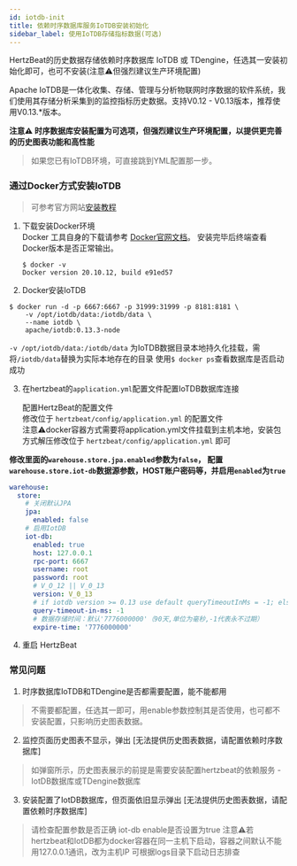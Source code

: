 ```yaml
---
id: iotdb-init  
title: 依赖时序数据库服务IoTDB安装初始化        
sidebar_label: 使用IoTDB存储指标数据(可选)    
---
```


HertzBeat的历史数据存储依赖时序数据库 IoTDB 或 TDengine，任选其一安装初始化即可，也可不安装(注意⚠️但强烈建议生产环境配置)   

Apache IoTDB是一体化收集、存储、管理与分析物联网时序数据的软件系统，我们使用其存储分析采集到的监控指标历史数据。支持V0.12 - V0.13版本，推荐使用V0.13.*版本。

**注意⚠️ 时序数据库安装配置为可选项，但强烈建议生产环境配置，以提供更完善的历史图表功能和高性能**

> 如果您已有IoTDB环境，可直接跳到YML配置那一步。


### 通过Docker方式安装IoTDB 
> 可参考官方网站[安装教程](https://iotdb.apache.org/zh/UserGuide/V0.13.x/QuickStart/WayToGetIoTDB.html)  
1. 下载安装Docker环境   
   Docker 工具自身的下载请参考 [Docker官网文档](https://docs.docker.com/get-docker/)。
      安装完毕后终端查看Docker版本是否正常输出。
   ```
   $ docker -v
   Docker version 20.10.12, build e91ed57
   ```
2. Docker安装IoTDB  

```shell
$ docker run -d -p 6667:6667 -p 31999:31999 -p 8181:8181 \
    -v /opt/iotdb/data:/iotdb/data \ 
    --name iotdb \
    apache/iotdb:0.13.3-node
```

   `-v /opt/iotdb/data:/iotdb/data` 为IoTDB数据目录本地持久化挂载，需将`/iotdb/data`替换为实际本地存在的目录
   使用```$ docker ps```查看数据库是否启动成功

3. 在hertzbeat的`application.yml`配置文件配置IoTDB数据库连接   

   配置HertzBeat的配置文件    
   修改位于 `hertzbeat/config/application.yml` 的配置文件   
   注意⚠️docker容器方式需要将application.yml文件挂载到主机本地，安装包方式解压修改位于 `hertzbeat/config/application.yml` 即可     

**修改里面的`warehouse.store.jpa.enabled`参数为`false`， 配置`warehouse.store.iot-db`数据源参数，HOST账户密码等，并启用`enabled`为`true`**    

```yaml
warehouse:
  store:
    # 关闭默认JPA
    jpa:
      enabled: false
    # 启用IotDB
    iot-db:
      enabled: true
      host: 127.0.0.1
      rpc-port: 6667
      username: root
      password: root
      # V_O_12 || V_0_13
      version: V_0_13
      # if iotdb version >= 0.13 use default queryTimeoutInMs = -1; else use default queryTimeoutInMs = 0
      query-timeout-in-ms: -1
      # 数据存储时间：默认'7776000000'（90天,单位为毫秒,-1代表永不过期）
      expire-time: '7776000000'
```

4. 重启 HertzBeat

### 常见问题   

1. 时序数据库IoTDB和TDengine是否都需要配置，能不能都用
> 不需要都配置，任选其一即可，用enable参数控制其是否使用，也可都不安装配置，只影响历史图表数据。

2. 监控页面历史图表不显示，弹出 [无法提供历史图表数据，请配置依赖时序数据库]
> 如弹窗所示，历史图表展示的前提是需要安装配置hertzbeat的依赖服务 - IotDB数据库或TDengine数据库

3. 安装配置了IotDB数据库，但页面依旧显示弹出 [无法提供历史图表数据，请配置依赖时序数据库] 
> 请检查配置参数是否正确
> iot-db enable是否设置为true
> 注意⚠️若hertzbeat和IotDB都为docker容器在同一主机下启动，容器之间默认不能用127.0.0.1通讯，改为主机IP
> 可根据logs目录下启动日志排查

